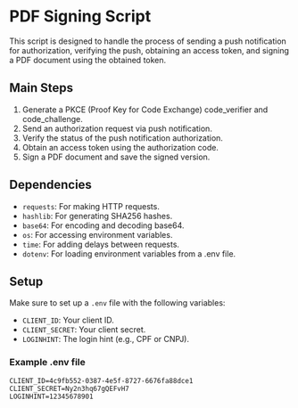 # PDF Signing Script

This script is designed to handle the process of sending a push notification for authorization, verifying the push, obtaining an access token, and signing a PDF document using the obtained token.

## Main Steps

1. Generate a PKCE (Proof Key for Code Exchange) code_verifier and code_challenge.
2. Send an authorization request via push notification.
3. Verify the status of the push notification authorization.
4. Obtain an access token using the authorization code.
5. Sign a PDF document and save the signed version.

## Dependencies

- `requests`: For making HTTP requests.
- `hashlib`: For generating SHA256 hashes.
- `base64`: For encoding and decoding base64.
- `os`: For accessing environment variables.
- `time`: For adding delays between requests.
- `dotenv`: For loading environment variables from a .env file.

## Setup

Make sure to set up a `.env` file with the following variables:

- `CLIENT_ID`: Your client ID.
- `CLIENT_SECRET`: Your client secret.
- `LOGINHINT`: The login hint (e.g., CPF or CNPJ).

### Example .env file

```plaintext
CLIENT_ID=4c9fb552-0387-4e5f-8727-6676fa88dce1
CLIENT_SECRET=Ny2n3hq67gQEFvH7
LOGINHINT=12345678901